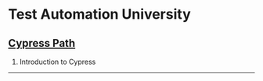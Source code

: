 # Test Automation University

## [Cypress Path](https://github.com/eugenia1984/testing/tree/main/test_automation_university/cypress_path)

1. Introduction to Cypress

---
